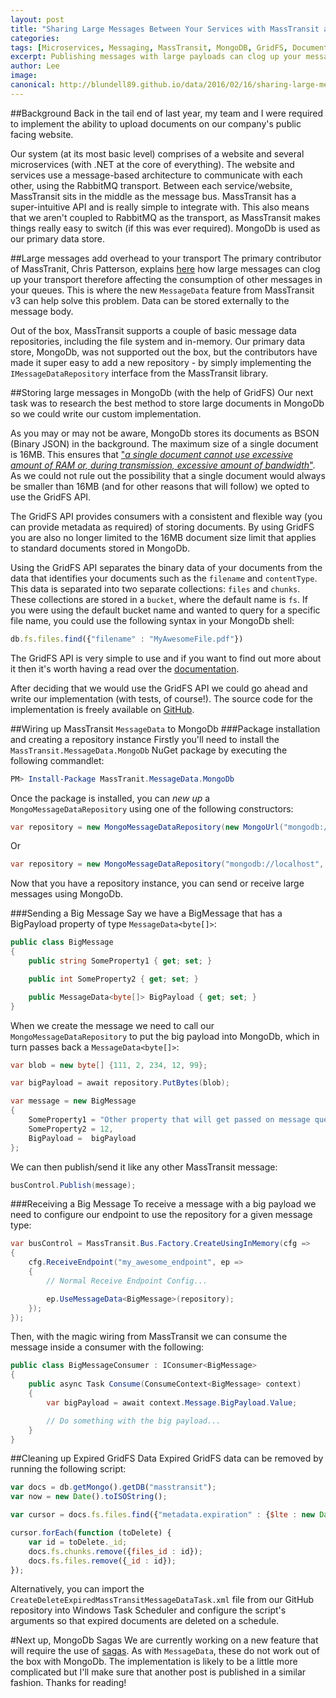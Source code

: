 ```yaml
---
layout: post
title: "Sharing Large Messages Between Your Services with MassTransit and MongoDb"
categories:
tags: [Microservices, Messaging, MassTransit, MongoDB, GridFS, Document, Storage, FinTech]
excerpt: Publishing messages with large payloads can clog up your message transport. We explain how we can store large messages in MongoDb when using MassTransit to overcome this problem.
author: Lee
image:
canonical: http://blundell89.github.io/data/2016/02/16/sharing-large-message-between-your-services-with-masstransit-and-mongodb.html
---
```


##Background
Back in the tail end of last year, my team and I were required to implement the ability to upload documents on our company's public facing website.

Our system (at its most basic level) comprises of a website and several microservices (with .NET at the core of everything). The website and services use a message-based architecture to communicate with each other, using the RabbitMQ transport. Between each service/website, MassTransit sits in the middle as the message bus. MassTransit has a super-intuitive API and is really simple to integrate with. This also means that we aren't coupled to RabbitMQ as the transport, as MassTransit makes things really easy to switch (if this was ever required). MongoDb is used as our primary data store.

##Large messages add overhead to your transport
The primary contributor of MassTranit, Chris Patterson, explains [here](https://lostechies.com/chrispatterson/2015/06/16/masstransit-v3-update/) how large messages can clog up your transport therefore affecting the consumption of other messages in your queues. This is where the new `MessageData` feature from MassTransit v3 can help solve this problem. Data can be stored externally to the message body.

Out of the box, MassTransit supports a couple of basic message data repositories, including the file system and in-memory. Our primary data store, MongoDb, was not supported out the box, but the contributors have made it super easy to add a new repository - by simply implementing the `IMessageDataRepository` interface from the MassTransit library.

##Storing large messages in MongoDb (with the help of GridFS)
Our next task was to research the best method to store large documents in MongoDb so we could write our custom implementation.

As you may or may not be aware, MongoDb stores its documents as BSON (Binary JSON) in the background. The maximum size of a single document is 16MB. This ensures that ["*a single document cannot use excessive amount of RAM or, during transmission, excessive amount of bandwidth*"](https://docs.mongodb.org/manual/reference/limits/#limit-bson-document-size). As we could not rule out the possibility that a single document would always be smaller than 16MB (and for other reasons that will follow) we opted to use the GridFS API.

The GridFS API provides consumers with a consistent and flexible way (you can provide metadata as required) of storing documents. By using GridFS you are also no longer limited to the 16MB document size limit that applies to standard documents stored in MongoDb.

Using the GridFS API separates the binary data of your documents from the data that identifies your documents such as the `filename` and `contentType`. This data is separated into two separate collections: `files` and `chunks`. These collections are stored in a `bucket`, where the default name is `fs`. If you were using the default bucket name and wanted to query for a specific file name, you could use the following syntax in your MongoDb shell:

```javascript
db.fs.files.find({"filename" : "MyAwesomeFile.pdf"})
```

The GridFS API is very simple to use and if you want to find out more about it then it's worth having a read over the [documentation](https://docs.mongodb.org/manual/core/gridfs/).

After deciding that we would use the GridFS API we could go ahead and write our implementation (with tests, of course!). The source code for the implementation is freely available on [GitHub](https://github.com/LiberisLabs/MassTransit.MessageData.MongoDb).

##Wiring up MassTransit `MessageData` to MongoDb
###Package installation and creating a repository instance
Firstly you'll need to install the `MassTransit.MessageData.MongoDb` NuGet package by executing the following commandlet:

```powershell
PM> Install-Package MassTranit.MessageData.MongoDb
```

Once the package is installed, you can *new up* a `MongoMessageDataRepository` using one of the following constructors:

```csharp
var repository = new MongoMessageDataRepository(new MongoUrl("mongodb://localhost/masstransitTest"));
```

Or

```csharp
var repository = new MongoMessageDataRepository("mongodb://localhost", "masstransitTest");
```

Now that you have a repository instance, you can send or receive large messages using MongoDb.

###Sending a Big Message
Say we have a BigMessage that has a BigPayload property of type `MessageData<byte[]>`:

```csharp
public class BigMessage
{
    public string SomeProperty1 { get; set; }

    public int SomeProperty2 { get; set; }

    public MessageData<byte[]> BigPayload { get; set; }
}
```

When we create the message we need to call our `MongoMessageDataRepository` to put the big payload into MongoDb, which in turn passes back a `MessageData<byte[]>`:

```csharp
var blob = new byte[] {111, 2, 234, 12, 99};

var bigPayload = await repository.PutBytes(blob);

var message = new BigMessage
{
    SomeProperty1 = "Other property that will get passed on message queue",
    SomeProperty2 = 12,
    BigPayload =  bigPayload
};
```

We can then publish/send it like any other MassTransit message:

```csharp
busControl.Publish(message);
```

###Receiving a Big Message
To receive a message with a big payload we need to configure our endpoint to use the repository for a given message type:

```csharp
var busControl = MassTransit.Bus.Factory.CreateUsingInMemory(cfg =>
{
    cfg.ReceiveEndpoint("my_awesome_endpoint", ep =>
    {
        // Normal Receive Endpoint Config...

        ep.UseMessageData<BigMessage>(repository);
    });
});
```

Then, with the magic wiring from MassTransit we can consume the message inside a consumer with the following:

```csharp
public class BigMessageConsumer : IConsumer<BigMessage>
{
    public async Task Consume(ConsumeContext<BigMessage> context)
    {
        var bigPayload = await context.Message.BigPayload.Value;

        // Do something with the big payload...
    }
}
```

##Cleaning up Expired GridFS Data
Expired GridFS data can be removed by running the following script:

```javascript
var docs = db.getMongo().getDB("masstransit");
var now = new Date().toISOString();

var cursor = docs.fs.files.find({"metadata.expiration" : {$lte : new Date(now)}});

cursor.forEach(function (toDelete) {
    var id = toDelete._id;
    docs.fs.chunks.remove({files_id : id});
    docs.fs.files.remove({_id : id});
});    
```

Alternatively, you can import the `CreateDeleteExpiredMassTransitMessageDataTask.xml` file from our GitHub repository into Windows Task Scheduler and configure the script's arguments so that expired documents are deleted on a schedule.

#Next up, MongoDb Sagas
We are currently working on a new feature that will require the use of [sagas](http://docs.masstransit-project.com/en/latest/overview/keyideas.html#sagas). As with `MessageData`, these do not work out of the box with MongoDb. The implementation is likely to be a little more complicated but I'll make sure that another post is published in a similar fashion. Thanks for reading!
